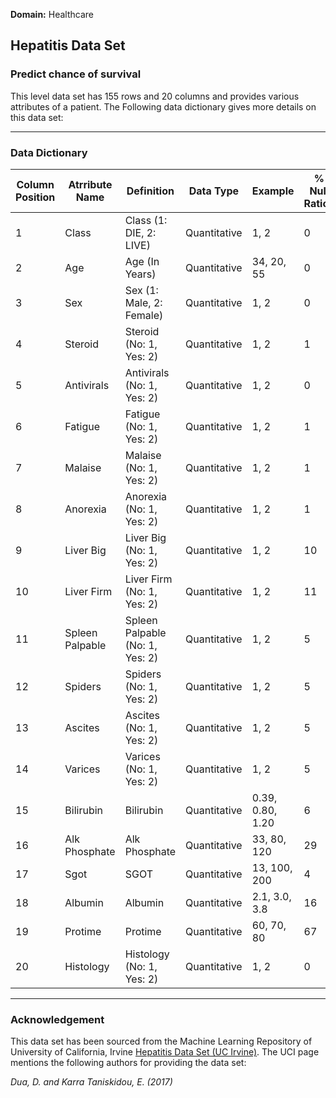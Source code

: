 
**Domain:** Healthcare<br/> 

## Hepatitis Data Set 

### Predict chance of survival 


This level data set has 155 rows and 20 columns and provides various attributes of a patient.
The Following data dictionary gives more details on this data set:

---

### Data Dictionary 

| Column   Position 	| Atrribute Name  	| Definition                      	| Data Type    	| Example          	| % Null Ratios 	|
|-------------------	|-----------------	|---------------------------------	|--------------	|------------------	|---------------	|
| 1                 	| Class           	| Class (1: DIE, 2: LIVE)         	| Quantitative 	| 1, 2             	| 0             	|
| 2                 	| Age             	| Age (In Years)                  	| Quantitative 	| 34, 20, 55       	| 0             	|
| 3                 	| Sex             	| Sex (1: Male, 2: Female)        	| Quantitative 	| 1, 2             	| 0             	|
| 4                 	| Steroid         	| Steroid (No: 1, Yes: 2)         	| Quantitative 	| 1, 2             	| 1             	|
| 5                 	| Antivirals      	| Antivirals (No: 1, Yes: 2)      	| Quantitative 	| 1, 2             	| 0             	|
| 6                 	| Fatigue         	| Fatigue (No: 1, Yes: 2)         	| Quantitative 	| 1, 2             	| 1             	|
| 7                 	| Malaise         	| Malaise (No: 1, Yes: 2)         	| Quantitative 	| 1, 2             	| 1             	|
| 8                 	| Anorexia        	| Anorexia (No: 1, Yes: 2)        	| Quantitative 	| 1, 2             	| 1             	|
| 9                 	| Liver Big       	| Liver Big (No: 1, Yes: 2)       	| Quantitative 	| 1, 2             	| 10            	|
| 10                	| Liver Firm      	| Liver Firm (No: 1, Yes: 2)      	| Quantitative 	| 1, 2             	| 11            	|
| 11                	| Spleen Palpable 	| Spleen Palpable (No: 1, Yes: 2) 	| Quantitative 	| 1, 2             	| 5             	|
| 12                	| Spiders         	| Spiders (No: 1, Yes: 2)         	| Quantitative 	| 1, 2             	| 5             	|
| 13                	| Ascites         	| Ascites (No: 1, Yes: 2)         	| Quantitative 	| 1, 2             	| 5             	|
| 14                	| Varices         	| Varices (No: 1, Yes: 2)         	| Quantitative 	| 1, 2             	| 5             	|
| 15                	| Bilirubin       	| Bilirubin                       	| Quantitative 	| 0.39, 0.80, 1.20 	| 6             	|
| 16                	| Alk Phosphate   	| Alk Phosphate                   	| Quantitative 	| 33, 80, 120      	| 29            	|
| 17                	| Sgot            	| SGOT                            	| Quantitative 	| 13, 100, 200     	| 4             	|
| 18                	| Albumin         	| Albumin                         	| Quantitative 	| 2.1, 3.0, 3.8    	| 16            	|
| 19                	| Protime         	| Protime                         	| Quantitative 	| 60, 70, 80       	| 67            	|
| 20                	| Histology       	| Histology (No: 1, Yes: 2)       	| Quantitative 	| 1, 2             	| 0             	|
---

### Acknowledgement

This data set has been sourced from the Machine Learning Repository of University of California, Irvine [Hepatitis Data Set (UC Irvine)](https://archive.ics.uci.edu/ml/datasets/Hepatitis). 
The UCI page mentions the following authors for providing the data set:

*Dua, D. and Karra Taniskidou, E. (2017)*
